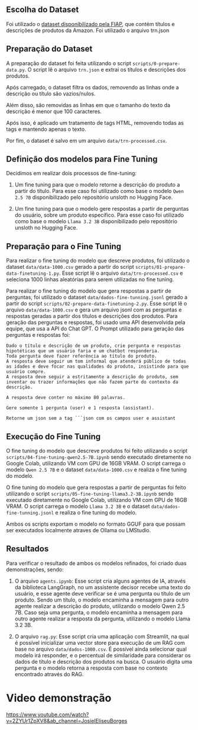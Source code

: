 ## Escolha do Dataset

Foi utilizado o [dataset disponibilizado pela FIAP](https://drive.google.com/file/d/12zH4mL2RX8iSvH0VCNnd3QxO4DzuHWnK/view), que contém títulos e descrições de produtos da Amazon. Foi utilizado o arquivo trn.json

## Preparação do Dataset

A preparação do dataset foi feita utilizando o script `scripts/0-prepare-data.py`. O script lê o arquivo `trn.json` e extrai os títulos e descrições dos produtos.

Após carregado, o dataset filtra os dados, removendo as linhas onde a descrição ou título são vazios/nulos.

Além disso, são removidas as linhas em que o tamanho do texto da descrição é menor que 100 caracteres.

Após isso, é aplicado um tratamento de tags HTML, removendo todas as tags e mantendo apenas o texto.

Por fim, o dataset é salvo em um arquivo `data/trn-processed.csv`.

## Definição dos modelos para Fine Tuning

Decidimos em realizar dois processos de fine-tuning:

1. Um fine tuning para que o modelo retorne a descrição do produto a partir do título. Para esse caso foi utilizado como base o modelo `Qwen 2.5 7B` disponibilizado pelo repositório unsloth no Hugging Face.

2. Um fine tuning para que o modelo gere respostas a partir de perguntas do usuário, sobre um produto específico. Para esse caso foi utilizado como base o modelo `Llama 3.2 3B` disponibilizado pelo repositório unsloth no Hugging Face.


## Preparação para o Fine Tuning

Para realizar o fine tuning do modelo que descreve produtos, foi utilizado o dataset `data/data-1000.csv` gerado a partir do script `scripts/01-prepare-data-finetuning-1.py`. Esse script lê o arquivo `data/trn-processed.csv` e seleciona 1000 linhas aleatórias para serem utilizadas no fine tuning.

Para realizar o fine tuning do modelo que gera respostas a partir de perguntas, foi utilizado o dataset `data/dados-fine-tunning.jsonl` gerado a partir do script `scripts/02-prepare-data-finetuning-2.py`. Esse script lê o arquivo `data/data-1000.csv` e gera um arquivo jsonl com as perguntas e respostas geradas a partir dos títulos e descrições dos produtos. Para geração das perguntas e respostas, foi usado uma API desenvolvida pela equipe, que usa a API do Chat GPT. O Prompt utilizado para geração das perguntas e respostas foi:

```
Dado o título e descrição de um produto, crie pergunta e respostas hipotéticas que um usuário faria e um chatbot responderia.
Toda pergunta deve fazer referência ao título do produto.
A resposta deve seguir um tom informal que atenderá público de todas as idades e deve focar nas qualidades do produto, insistindo para que usuário compre.
A resposta deve seguir a estritamente a descrição do produto, sem inventar ou trazer informações que não fazem parte do contexto da descrição.

A resposta deve conter no máximo 80 palavras.

Gere somente 1 pergunta (user) e 1 resposta (assistant).

Retorne um json sem a tag ```json com os campos user e assistant
```

## Execução do Fine Tuning

O fine tuning do modelo que descreve produtos foi feito utilizando o script `scripts/04-fine-tuning-qwen2.5-7B.ipynb` sendo executado diretamente no Google Colab, utilizando VM com GPU de 16GB VRAM. O script carrega o modelo `Qwen 2.5 7B` e o dataset `data/data-1000.csv` e realiza o fine tuning do modelo.

O fine tuning do modelo que gera respostas a partir de perguntas foi feito utilizando o script `scripts/05-fine-tuning-llama3.2-3B.ipynb` sendo executado diretamente no Google Colab, utilizando VM com GPU de 16GB VRAM. O script carrega o modelo `Llama 3.2 3B` e o dataset `data/dados-fine-tunning.jsonl` e realiza o fine tuning do modelo.

Ambos os scripts exportam o modelo no formato GGUF para que possam ser executados localmente atraves de Ollama ou LMStudio.

## Resultados

Para verificar o resultado de ambos os modelos refinados, foi criado duas demonstrações, sendo:

1. O arquivo `agents.ipynb`: Esse script cria alguns agentes de IA, através da biblioteca LangGraph, no um assistente decisor recebe uma texto do usuário, e esse agente deve verificar se é uma pergunta ou título de um produto. Sendo um título, o modelo encaminha a mensagem para outro agente realizar a descrição do produto, utilizando o modelo Qwen 2.5 7B. Caso seja uma pergunta, o modelo encaminha a mensagem para outro agente realizar a resposta da pergunta, utilizando o modelo Llama 3.2 3B.

2. O arquivo `rag.py`: Esse script cria uma aplicação com Streamlit, na qual é possível inicializar uma vector store para execução de um RAG com base no arquivo `data/dados-1000.csv`. É possível ainda selecionar qual modelo irá responder, e o percentual de similaridade para considerar os dados de título e descrição dos produtos na busca. O usuário digita uma pergunta e o modelo retorna a resposta com base no contexto encontrado através do RAG.

# Video demonstração

https://www.youtube.com/watch?v=2ZYUr1ZpXV8&ab_channel=JosielEliseuBorges
